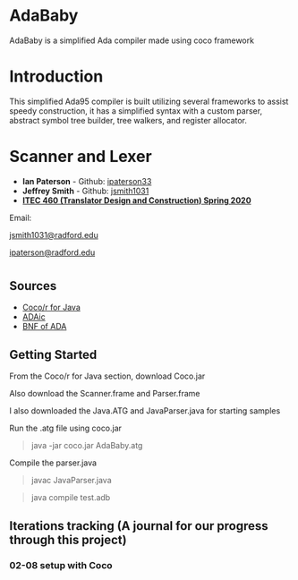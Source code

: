 # AdaBaby
AdaBaby is a simplified Ada compiler made using coco framework

# Introduction
This simplified Ada95 compiler is built utilizing several frameworks to assist speedy construction, it has a simplified syntax with a custom parser,
abstract symbol tree builder, tree walkers, and register allocator. 

# Scanner and Lexer

* **Ian Paterson** - Github: [ipaterson33](https://github.com/ipaterson33)
* **Jeffrey Smith** - Github: [jsmith1031](https://github.com/jsmith1031)
* [**ITEC 460 (Translator Design and Construction) Spring 2020**](https://www.radford.edu/nokie/classes/460/)

Email: 

[jsmith1031@radford.edu](mailto::jsmith1031@radford.edu)

[ipaterson@radford.edu](mailto::ipaterson@radford.edu)

#

## Sources
* [Coco/r for Java](http://www.ssw.uni-linz.ac.at/coco/)
* [ADAic](https://www.adaic.org/resources/add_content/docs/95style/html/sec_1/toc.html)
* [BNF of ADA](http://cui.unige.ch/isi/bnf/Ada95/BNFindex.html)
## Getting Started

From the Coco/r for Java section, download Coco.jar

Also download the Scanner.frame and Parser.frame

I also downloaded the Java.ATG and JavaParser.java for starting samples

Run the .atg file using coco.jar
>java -jar coco.jar AdaBaby.atg

Compile the parser.java
>javac JavaParser.java



>java compile test.adb

## Iterations tracking (A journal for our progress through this project)

### 02-08 setup with Coco
